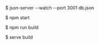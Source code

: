
<!-- db.json 位于根目录/json_server/db.json -->
<!-- 使用全局json-server命令，启动mock服务。 -->
$ json-server --watch --port 3001 db.json

<!-- 开发时运行 -->
$ npm start

<!-- 打包 -->
$ npm run build

<!-- 打包后运行 -->
$ serve build